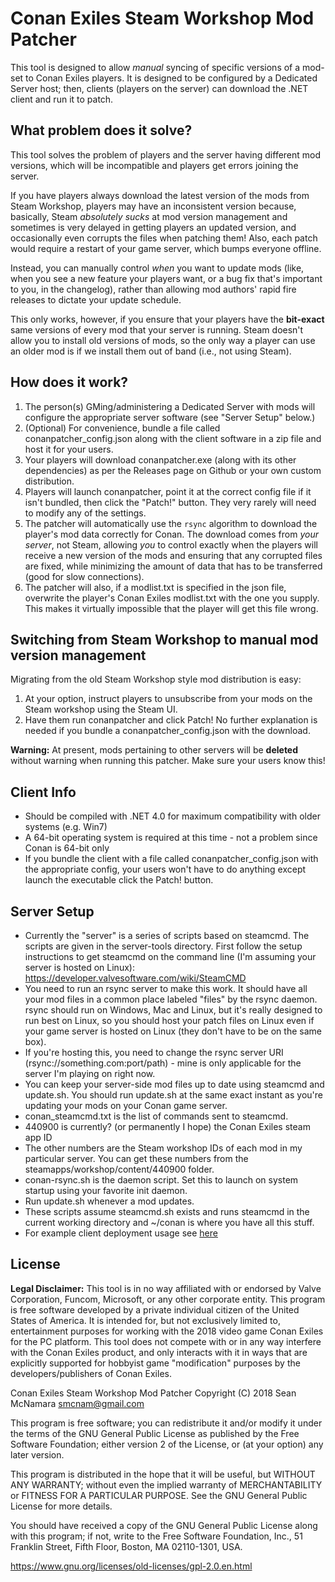 # Conan Exiles Steam Workshop Mod Patcher

This tool is designed to allow *manual* syncing of specific versions of a mod-set to Conan Exiles players. It is designed to be configured by a Dedicated Server host; then, clients (players on the server) can download the .NET client and run it to patch.

## What problem does it solve?

This tool solves the problem of players and the server having different mod versions, which will be incompatible and players get errors joining the server.

If you have players always download the latest version of the mods from Steam Workshop, players may have an inconsistent version because, basically, Steam *absolutely sucks* at mod version management and sometimes is very delayed in getting players an updated version, and occasionally even corrupts the files when patching them! Also, each patch would require a restart of your game server, which bumps everyone offline.

Instead, you can manually control *when* you want to update mods (like, when you see a new feature your players want, or a bug fix that's important to you, in the changelog), rather than allowing mod authors' rapid fire releases to dictate your update schedule.

This only works, however, if you ensure that your players have the **bit-exact** same versions of every mod that your server is running. Steam doesn't allow you to install old versions of mods, so the only way a player can use an older mod is if we install them out of band (i.e., not using Steam).

## How does it work?

1. The person(s) GMing/administering a Dedicated Server with mods will configure the appropriate server software (see "Server Setup" below.)
2. (Optional) For convenience, bundle a file called conanpatcher_config.json along with the client software in a zip file and host it for your users.
3. Your players will download conanpatcher.exe (along with its other dependencies) as per the Releases page on Github or your own custom distribution.
4. Players will launch conanpatcher, point it at the correct config file if it isn't bundled, then click the "Patch!" button. They very rarely will need to modify any of the settings.
5. The patcher will automatically use the `rsync` algorithm to download the player's mod data correctly for Conan. The download comes from *your server*, not Steam, allowing *you* to control exactly when the players will receive a new version of the mods and ensuring that any corrupted files are fixed, while minimizing the amount of data that has to be transferred (good for slow connections).
6. The patcher will also, if a modlist.txt is specified in the json file, overwrite the player's Conan Exiles modlist.txt with the one you supply. This makes it virtually impossible that the player will get this file wrong.

## Switching from Steam Workshop to manual mod version management

Migrating from the old Steam Workshop style mod distribution is easy:

1. At your option, instruct players to unsubscribe from your mods on the Steam workshop using the Steam UI.
2. Have them run conanpatcher and click Patch! No further explanation is needed if you bundle a conanpatcher_config.json with the download.

**Warning:** At present, mods pertaining to other servers will be **deleted** without warning when running this patcher. Make sure your users know this!

## Client Info

- Should be compiled with .NET 4.0 for maximum compatibility with older systems (e.g. Win7)
- A 64-bit operating system is required at this time - not a problem since Conan is 64-bit only
- If you bundle the client with a file called conanpatcher_config.json with the appropriate config, your users won't have to do anything except launch the executable click the Patch! button.

## Server Setup

 - Currently the "server" is a series of scripts based on steamcmd. The scripts are given in the server-tools directory. First follow the setup instructions to get steamcmd on the command line (I'm assuming your server is hosted on Linux): https://developer.valvesoftware.com/wiki/SteamCMD
 - You need to run an rsync server to make this work. It should have all your mod files in a common place labeled "files" by the rsync daemon. rsync should run on Windows, Mac and Linux, but it's really designed to run best on Linux, so you should host your patch files on Linux even if your game server is hosted on Linux (they don't have to be on the same box).
 - If you're hosting this, you need to change the rsync server URI (rsync://something.com:port/path) - mine is only applicable for the server I'm playing on right now.
 - You can keep your server-side mod files up to date using steamcmd and update.sh. You should run update.sh at the same exact instant as you're updating your mods on your Conan game server.
 - conan_steamcmd.txt is the list of commands sent to steamcmd.
  - 440900 is currently? (or permanently I hope) the Conan Exiles steam app ID
  - The other numbers are the Steam workshop IDs of each mod in my particular server. You can get these numbers from the steamapps/workshop/content/440900 folder.
 - conan-rsync.sh is the daemon script. Set this to launch on system startup using your favorite init daemon.
 - Run update.sh whenever a mod updates.
 - These scripts assume steamcmd.sh exists and runs steamcmd in the current working directory and ~/conan is where you have all this stuff.
 - For example client deployment usage see [here](https://smcnam.me/greyfalls-conanpatcher.zip)
 
## License

**Legal Disclaimer:** This tool is in no way affiliated with or endorsed by Valve Corporation, Funcom, Microsoft, or any other corporate entity. This program is free software developed by a private individual citizen of the United States of America. It is intended for, but not exclusively limited to, entertainment purposes for working with the 2018 video game Conan Exiles for the PC platform. This tool does not compete with or in any way interfere with the Conan Exiles product, and only interacts with it in ways that are explicitly supported for hobbyist game "modification" purposes by the developers/publishers of Conan Exiles. 
 
Conan Exiles Steam Workshop Mod Patcher
Copyright (C) 2018 Sean McNamara <smcnam@gmail.com>

This program is free software; you can redistribute it and/or
modify it under the terms of the GNU General Public License
as published by the Free Software Foundation; either version 2
of the License, or (at your option) any later version.

This program is distributed in the hope that it will be useful,
but WITHOUT ANY WARRANTY; without even the implied warranty of
MERCHANTABILITY or FITNESS FOR A PARTICULAR PURPOSE.  See the
GNU General Public License for more details.

You should have received a copy of the GNU General Public License
along with this program; if not, write to the Free Software
Foundation, Inc., 51 Franklin Street, Fifth Floor, Boston, MA  02110-1301, USA.

https://www.gnu.org/licenses/old-licenses/gpl-2.0.en.html